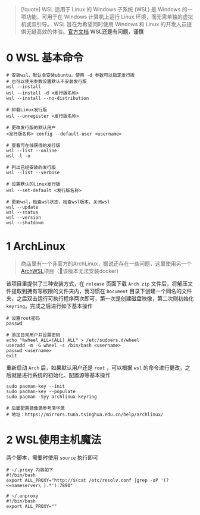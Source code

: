 > [!quote] WSL
> 适用于 Linux 的 Windows 子系统 (WSL) 是 Windows 的一项功能，可用于在 Windows 计算机上运行 Linux 环境，而无需单独的虚拟机或双引导。 WSL 旨在为希望同时使用 Windows 和 Linux 的开发人员提供无缝高效的体验。[官方文档](https://learn.microsoft.com/zh-cn/windows/wsl/)  **WSL还是有问题，谨慎**

# 0 WSL 基本命令

```shell
# 安装wsl，默认会安装ubuntu，使用 -d 参数可以指定发行版
# 也可以使用参数设置默认不安装发行版
wsl --install
wsl --install -d <发行版名称>
wsl --install --no-distribution

# 卸载Linux发行版
wsl --unregister <发行版名称>

# 更改发行版的默认用户
<发行版名称> config --default-user <username>

# 查看可在线获得的发行版
wsl --list --online
wsl -l -o

# 列出已经安装的发行版
wsl --list --verbose

# 设置默认的Linux发行版
wsl --set-default <发行版名称>

# 更新wsl，检查wsl状态，检查wsl版本，关闭wsl
wsl --update
wsl --status
wsl --version
wsl --shutdown
```

# 1 ArchLinux

> 商店里有一个非官方的ArchLinux，据说还存在一些问题，这里使用另一个[ArchWSL](https://github.com/yuk7/ArchWSL)项目（🚫该版本无法安装docker）

该项目里提供了三种安装方式，在 `release` 页面下载 `Arch.zip` 文件后，将解压文件提取到拥有写权限的文件夹内，我习惯在 `Document` 目录下创建一个同名的文件夹，之后双击运行可执行程序两次即可，第一次是创建磁盘映像，第二次则初始化 `keyring`。完成之后进行如下基本操作
```shell
# 设置root密码
passwd

# 添加日常用户并设置密码
echo "%wheel ALL=(ALL) ALL" > /etc/sudoers.d/wheel
useradd -m -G wheel -s /bin/bash <username>
passwd <username>
exit
```

重新启动 `Arch` 后，如果默认用户还是 `root` ，可以根据 `wsl` 的命令进行更改，之后就是进行系统的初始化、配置源等基本操作
```shell
sudo pacman-key --init
sudo pacman-key --populate
sudo pacman -Syy archlinux-keyring

# 后面配置镜像源参考清华源
# 地址：https://mirrors.tuna.tsinghua.edu.cn/help/archlinux/
```

# 2 WSL使用主机魔法

两个脚本，需要时使用 `source` 执行即可
```shell
# ~/.proxy 内容如下
#!/bin/bash
export ALL_PROXY="http://$(cat /etc/resolv.conf |grep -oP '(?<=nameserver\ ).*'):7890"

# ~/.unproxy
#!/bin/bash
export ALL_PROXY=""
```
